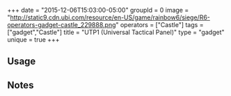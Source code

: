 +++
date = "2015-12-06T15:03:00-05:00"
groupId = 0
image = "http://static9.cdn.ubi.com/resource/en-US/game/rainbow6/siege/R6-operators-gadget-castle_229888.png"
operators = ["Castle"]
tags = ["gadget","Castle"]
title = "UTP1 (Universal Tactical Panel)"
type = "gadget"
unique = true
+++

## Usage

## Notes
